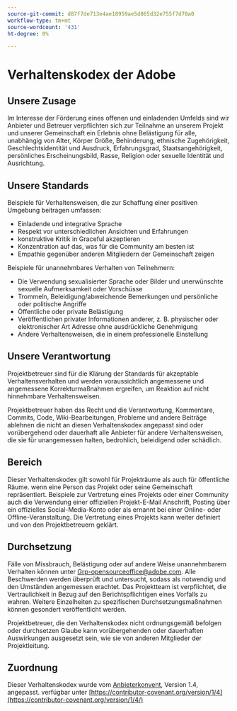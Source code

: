 ```yaml
---
source-git-commit: d87f7de713e4ae18959ae5d865d32e755f7d70a0
workflow-type: tm+mt
source-wordcount: '431'
ht-degree: 0%

---
```

# Verhaltenskodex der Adobe

## Unsere Zusage

Im Interesse der Förderung eines offenen und einladenden Umfelds sind wir
Anbieter und Betreuer verpflichten sich zur Teilnahme an unserem Projekt und
unserer Gemeinschaft ein Erlebnis ohne Belästigung für alle, unabhängig von Alter, Körper
Größe, Behinderung, ethnische Zugehörigkeit, Geschlechtsidentität und Ausdruck, Erfahrungsgrad,
Staatsangehörigkeit, persönliches Erscheinungsbild, Rasse, Religion oder sexuelle Identität und
Ausrichtung.

## Unsere Standards

Beispiele für Verhaltensweisen, die zur Schaffung einer positiven Umgebung beitragen
umfassen:

* Einladende und integrative Sprache
* Respekt vor unterschiedlichen Ansichten und Erfahrungen
* konstruktive Kritik in Graceful akzeptieren
* Konzentration auf das, was für die Community am besten ist
* Empathie gegenüber anderen Mitgliedern der Gemeinschaft zeigen

Beispiele für unannehmbares Verhalten von Teilnehmern:

* Die Verwendung sexualisierter Sprache oder Bilder und unerwünschte sexuelle Aufmerksamkeit oder
Vorschüsse
* Trommeln, Beleidigung/abweichende Bemerkungen und persönliche oder politische Angriffe
* Öffentliche oder private Belästigung
* Veröffentlichen privater Informationen anderer, z. B. physischer oder elektronischer Art
Adresse ohne ausdrückliche Genehmigung
* Andere Verhaltensweisen, die in einem
professionelle Einstellung

## Unsere Verantwortung

Projektbetreuer sind für die Klärung der Standards für akzeptable
Verhaltensverhalten und werden voraussichtlich angemessene und angemessene Korrekturmaßnahmen ergreifen, um
Reaktion auf nicht hinnehmbare Verhaltensweisen.

Projektbetreuer haben das Recht und die Verantwortung,
Kommentare, Commits, Code, Wiki-Bearbeitungen, Probleme und andere Beiträge ablehnen
die nicht an diesen Verhaltenskodex angepasst sind oder vorübergehend oder
dauerhaft alle Anbieter für andere Verhaltensweisen, die sie für unangemessen halten,
bedrohlich, beleidigend oder schädlich.

## Bereich

Dieser Verhaltenskodex gilt sowohl für Projekträume als auch für öffentliche Räume.
wenn eine Person das Projekt oder seine Gemeinschaft repräsentiert. Beispiele
zur Vertretung eines Projekts oder einer Community auch die Verwendung einer offiziellen Projekt-E-Mail
Anschrift, Posting über ein offizielles Social-Media-Konto oder als ernannt
bei einer Online- oder Offline-Veranstaltung. Die Vertretung eines Projekts kann
weiter definiert und von den Projektbetreuern geklärt.

## Durchsetzung

Fälle von Missbrauch, Belästigung oder auf andere Weise unannehmbarem Verhalten können
unter Grp-opensourceoffice@adobe.com. Alle
Beschwerden werden überprüft und untersucht, sodass
als notwendig und den Umständen angemessen erachtet. Das Projektteam ist
verpflichtet, die Vertraulichkeit in Bezug auf den Berichtspflichtigen eines Vorfalls zu wahren.
Weitere Einzelheiten zu spezifischen Durchsetzungsmaßnahmen können gesondert veröffentlicht werden.

Projektbetreuer, die den Verhaltenskodex nicht ordnungsgemäß befolgen oder durchsetzen
Glaube kann vorübergehenden oder dauerhaften Auswirkungen ausgesetzt sein, wie sie von anderen
Mitglieder der Projektleitung.

## Zuordnung

Dieser Verhaltenskodex wurde vom [Anbieterkonvent](https://contributor-covenant.org), Version 1.4, angepasst.
verfügbar unter [https://contributor-covenant.org/version/1/4](https://contributor-covenant.org/version/1/4/)
